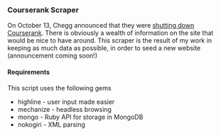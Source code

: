 ### Courserank Scraper

On October 13, Chegg announced that they were [shutting down Courserank](http://www.stanforddaily.com/2014/11/07/goodbye-courserank/). There is obviously a wealth of information on the site that would be nice to have around. This scraper is the result of my work in keeping as much data as possible, in order to seed a new website (announcement coming soon!)

#### Requirements

This script uses the following gems

* highline - user input made easier
* mechanize - headless browsing
* mongo - Ruby API for storage in MongoDB
* nokogiri - XML parsing

